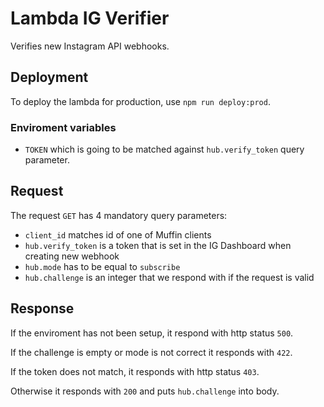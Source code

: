 # Lambda IG Verifier
Verifies new Instagram API webhooks.

## Deployment
To deploy the lambda for production, use `npm run deploy:prod`.

### Enviroment variables
- `TOKEN` which is going to be matched against `hub.verify_token` query parameter.

## Request
The request `GET` has 4 mandatory query parameters:

- `client_id` matches id of one of Muffin clients
- `hub.verify_token` is a token that is set in the IG Dashboard when creating
new webhook
- `hub.mode` has to be equal to `subscribe`
- `hub.challenge` is an integer that we respond with if the request is valid

## Response
If the enviroment has not been setup, it respond with http status `500`.

If the challenge is empty or mode is not correct it responds with `422`.

If the token does not match, it responds with http status `403`.

Otherwise it responds with `200` and puts `hub.challenge` into body.
